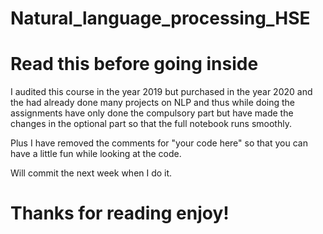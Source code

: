 # Natural_language_processing_HSE
# Read this before going inside

I audited this course in the year 2019 but purchased in the year 2020 and the had already done many projects on NLP and thus while doing the assignments have only done the compulsory part but have made the changes in the optional part so that the full notebook runs smoothly.

Plus I have removed the comments for "your code here" so that you can have a little fun while looking at the code. 

Will commit the next week when I do it.

# Thanks for reading enjoy!
